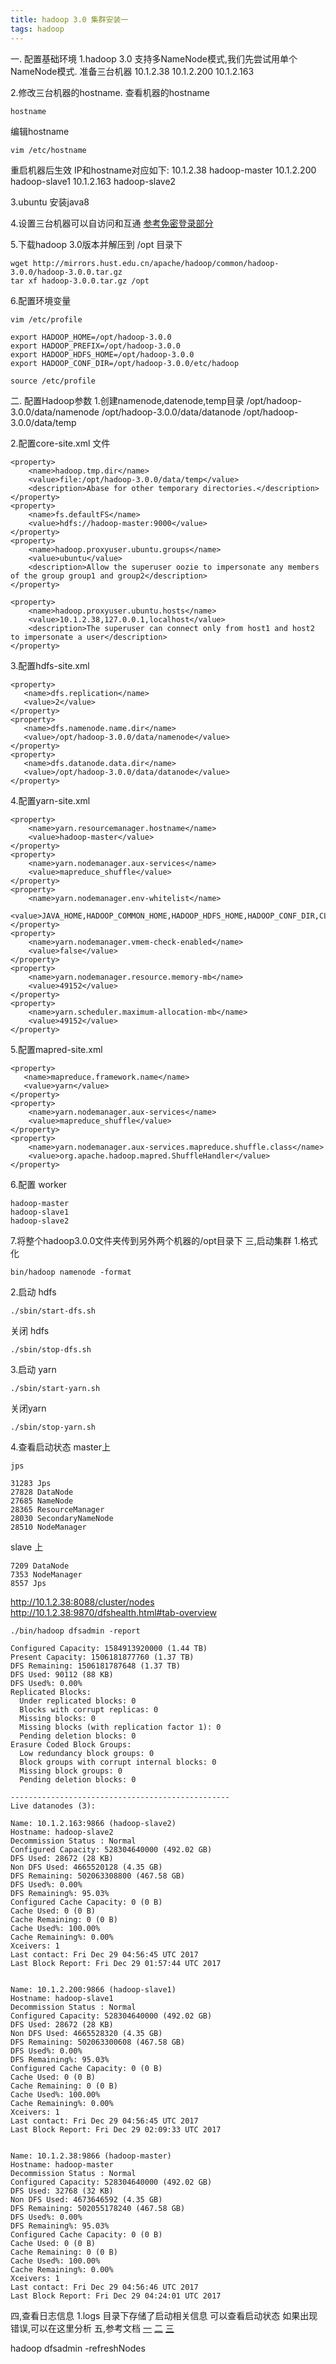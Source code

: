 ```yaml
---
title: hadoop 3.0 集群安装一
tags: hadoop
---
```

一. 配置基础环境
1.hadoop 3.0 支持多NameNode模式,我们先尝试用单个NameNode模式.
准备三台机器
10.1.2.38  10.1.2.200 10.1.2.163

2.修改三台机器的hostname.
查看机器的hostname
```shell
hostname
```
编辑hostname
```shell
vim /etc/hostname
```
重启机器后生效
IP和hostname对应如下:
10.1.2.38 hadoop-master 
10.1.2.200 hadoop-slave1 
10.1.2.163 hadoop-slave2

3.ubuntu 安装java8

4.设置三台机器可以自访问和互通
[参考免密登录部分](http://www.ityouknow.com/hadoop/2017/07/24/hadoop-cluster-setup.html)

5.下载hadoop 3.0版本并解压到 /opt 目录下
```  
wget http://mirrors.hust.edu.cn/apache/hadoop/common/hadoop-3.0.0/hadoop-3.0.0.tar.gz
tar xf hadoop-3.0.0.tar.gz /opt
```

6.配置环境变量
```
vim /etc/profile

export HADOOP_HOME=/opt/hadoop-3.0.0
export HADOOP_PREFIX=/opt/hadoop-3.0.0
export HADOOP_HDFS_HOME=/opt/hadoop-3.0.0
export HADOOP_CONF_DIR=/opt/hadoop-3.0.0/etc/hadoop

source /etc/profile
```

二. 配置Hadoop参数
1.创建namenode,datenode,temp目录
/opt/hadoop-3.0.0/data/namenode
/opt/hadoop-3.0.0/data/datanode
/opt/hadoop-3.0.0/data/temp

2.配置core-site.xml 文件
```
<property>
    <name>hadoop.tmp.dir</name>
    <value>file:/opt/hadoop-3.0.0/data/temp</value>
    <description>Abase for other temporary directories.</description>
</property>
<property>
    <name>fs.defaultFS</name>
    <value>hdfs://hadoop-master:9000</value>
</property>
<property>
    <name>hadoop.proxyuser.ubuntu.groups</name>
    <value>ubuntu</value>
    <description>Allow the superuser oozie to impersonate any members of the group group1 and group2</description>
</property>

<property>
    <name>hadoop.proxyuser.ubuntu.hosts</name>
    <value>10.1.2.38,127.0.0.1,localhost</value>
    <description>The superuser can connect only from host1 and host2 to impersonate a user</description>
</property>
```

3.配置hdfs-site.xml
```
<property>
   <name>dfs.replication</name>
   <value>2</value>
</property>
<property>
   <name>dfs.namenode.name.dir</name>
   <value>/opt/hadoop-3.0.0/data/namenode</value>
</property>
<property>
   <name>dfs.datanode.data.dir</name>
   <value>/opt/hadoop-3.0.0/data/datanode</value>
</property>
```

4.配置yarn-site.xml
```
<property>
    <name>yarn.resourcemanager.hostname</name>
    <value>hadoop-master</value>
</property>
<property>
    <name>yarn.nodemanager.aux-services</name>
    <value>mapreduce_shuffle</value>
</property>
<property>
    <name>yarn.nodemanager.env-whitelist</name>
    <value>JAVA_HOME,HADOOP_COMMON_HOME,HADOOP_HDFS_HOME,HADOOP_CONF_DIR,CLASSPATH_PREPEND_DISTCACHE,HADOOP_YARN_HOME,HADOOP_MAPRED_HOME</value>
</property>
<property>
    <name>yarn.nodemanager.vmem-check-enabled</name>
    <value>false</value>
</property>
<property>
    <name>yarn.nodemanager.resource.memory-mb</name>
    <value>49152</value>
</property>
<property>
    <name>yarn.scheduler.maximum-allocation-mb</name>
    <value>49152</value>
</property>
```

5.配置mapred-site.xml

```
<property>
   <name>mapreduce.framework.name</name>
   <value>yarn</value>
</property>
<property>
    <name>yarn.nodemanager.aux-services</name>
    <value>mapreduce_shuffle</value>
</property>
<property>
    <name>yarn.nodemanager.aux-services.mapreduce.shuffle.class</name>
    <value>org.apache.hadoop.mapred.ShuffleHandler</value>
</property>
```
6.配置 worker
```
hadoop-master
hadoop-slave1
hadoop-slave2
```
7.将整个hadoop3.0.0文件夹传到另外两个机器的/opt目录下
三,启动集群
1.格式化
```
bin/hadoop namenode -format
```
2.启动 hdfs
```
./sbin/start-dfs.sh 
```
关闭 hdfs
```
./sbin/stop-dfs.sh
```
3.启动 yarn
```
./sbin/start-yarn.sh 
```
关闭yarn
```
./sbin/stop-yarn.sh 
```
4.查看启动状态
master上
```
jps

31283 Jps
27828 DataNode
27685 NameNode
28365 ResourceManager
28030 SecondaryNameNode
28510 NodeManager

```
slave 上
```
7209 DataNode
7353 NodeManager
8557 Jps
```
http://10.1.2.38:8088/cluster/nodes
http://10.1.2.38:9870/dfshealth.html#tab-overview
```
./bin/hadoop dfsadmin -report

Configured Capacity: 1584913920000 (1.44 TB)
Present Capacity: 1506181877760 (1.37 TB)
DFS Remaining: 1506181787648 (1.37 TB)
DFS Used: 90112 (88 KB)
DFS Used%: 0.00%
Replicated Blocks:
  Under replicated blocks: 0
  Blocks with corrupt replicas: 0
  Missing blocks: 0
  Missing blocks (with replication factor 1): 0
  Pending deletion blocks: 0
Erasure Coded Block Groups: 
  Low redundancy block groups: 0
  Block groups with corrupt internal blocks: 0
  Missing block groups: 0
  Pending deletion blocks: 0

-------------------------------------------------
Live datanodes (3):

Name: 10.1.2.163:9866 (hadoop-slave2)
Hostname: hadoop-slave2
Decommission Status : Normal
Configured Capacity: 528304640000 (492.02 GB)
DFS Used: 28672 (28 KB)
Non DFS Used: 4665520128 (4.35 GB)
DFS Remaining: 502063308800 (467.58 GB)
DFS Used%: 0.00%
DFS Remaining%: 95.03%
Configured Cache Capacity: 0 (0 B)
Cache Used: 0 (0 B)
Cache Remaining: 0 (0 B)
Cache Used%: 100.00%
Cache Remaining%: 0.00%
Xceivers: 1
Last contact: Fri Dec 29 04:56:45 UTC 2017
Last Block Report: Fri Dec 29 01:57:44 UTC 2017


Name: 10.1.2.200:9866 (hadoop-slave1)
Hostname: hadoop-slave1
Decommission Status : Normal
Configured Capacity: 528304640000 (492.02 GB)
DFS Used: 28672 (28 KB)
Non DFS Used: 4665528320 (4.35 GB)
DFS Remaining: 502063300608 (467.58 GB)
DFS Used%: 0.00%
DFS Remaining%: 95.03%
Configured Cache Capacity: 0 (0 B)
Cache Used: 0 (0 B)
Cache Remaining: 0 (0 B)
Cache Used%: 100.00%
Cache Remaining%: 0.00%
Xceivers: 1
Last contact: Fri Dec 29 04:56:45 UTC 2017
Last Block Report: Fri Dec 29 02:09:33 UTC 2017


Name: 10.1.2.38:9866 (hadoop-master)
Hostname: hadoop-master
Decommission Status : Normal
Configured Capacity: 528304640000 (492.02 GB)
DFS Used: 32768 (32 KB)
Non DFS Used: 4673646592 (4.35 GB)
DFS Remaining: 502055178240 (467.58 GB)
DFS Used%: 0.00%
DFS Remaining%: 95.03%
Configured Cache Capacity: 0 (0 B)
Cache Used: 0 (0 B)
Cache Remaining: 0 (0 B)
Cache Used%: 100.00%
Cache Remaining%: 0.00%
Xceivers: 1
Last contact: Fri Dec 29 04:56:46 UTC 2017
Last Block Report: Fri Dec 29 04:24:01 UTC 2017
```
四,查看日志信息
1.logs 目录下存储了启动相关信息
可以查看启动状态
如果出现错误,可以在这里分析
五,参考文档
[一](https://hadoop.apache.org/docs/current/index.html)
[二](http://www.ityouknow.com/hadoop/2017/07/24/hadoop-cluster-setup.html)
[三](http://blog.csdn.net/cc1949/article/details/78836141)

hadoop dfsadmin -refreshNodes 

